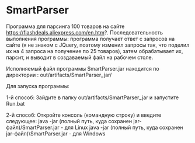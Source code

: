 # SmartParser
Программа для парсинга 100 товаров на сайте https://flashdeals.aliexpress.com/en.htm?. 
Последовательность выполнения программы: программа получает ответ с запроcов на сайте (я не знаком с JQuery, поэтому изменил запросы так, 
что поделил их на 4 запроса на получение по 25 товаров), затем обрабатывает их, парсит, и выводит в создаваемый файл на рабочем столе.

Исполняемый файл программы SmartParser.jar находится по директории : out/artifacts/SmartParser_jar/

Для запуска программы:

1-й способ: 
Зайдите в папку  out/artifacts/SmartParser_jar и запустите Run.bat

2-й способ:
Откройте консоль (командную строку) и введите следующее:
java -jar (полный путь, куда сохранен jar-файл)/SmartParser.jar      - для Linux
java -jar (полный путь, куда сохранен jar-файл)\SmartParser.jar                       - для Windows

